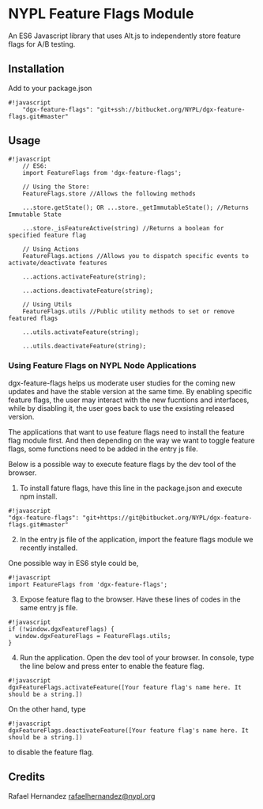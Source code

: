 # NYPL Feature Flags Module

An ES6 Javascript library that uses Alt.js to independently store
feature flags for A/B testing.

## Installation

Add to your package.json

```
#!javascript
	"dgx-feature-flags": "git+ssh://bitbucket.org/NYPL/dgx-feature-flags.git#master"
```


## Usage

```
#!javascript
	// ES6:
	import FeatureFlags from 'dgx-feature-flags';

	// Using the Store:
	FeatureFlags.store //Allows the following methods

	...store.getState(); OR ...store._getImmutableState(); //Returns Immutable State

	...store._isFeatureActive(string) //Returns a boolean for specified feature flag

	// Using Actions
	FeatureFlags.actions //Allows you to dispatch specific events to activate/deactivate features

	...actions.activateFeature(string);

	...actions.deactivateFeature(string);

	// Using Utils
	FeatureFlags.utils //Public utility methods to set or remove featured flags

	...utils.activateFeature(string);

	...utils.deactivateFeature(string);
```

### Using Feature Flags on NYPL Node Applications

dgx-feature-flags helps us moderate user studies for the coming new updates and have the stable version at the same time. By enabling specific feature flags, the user may interact with the new fucntions and interfaces, while by disabling it, the user goes back to use the exsisting released version.

The applications that want to use feature flags need to install the feature flag module first. And then depending on the way we want to toggle feature flags, some functions need to be added in the entry js file.

Below is a possible way to execute feature flags by the dev tool of the browser.

1. To install fature flags, have this line in the package.json and execute npm install.

```
#!javascript
"dgx-feature-flags": "git+https://git@bitbucket.org/NYPL/dgx-feature-flags.git#master"
```

2. In the entry js file of the application, import the feature flags module we recently installed.

One possible way in ES6 style could be,

```
#!javascript
import FeatureFlags from 'dgx-feature-flags';
```

3. Expose feature flag to the browser. Have these lines of codes in the same entry js file.

```
#!javascript
if (!window.dgxFeatureFlags) {
  window.dgxFeatureFlags = FeatureFlags.utils;
}
```

4. Run the application. Open the dev tool of your browser. In console, type the line below and press enter to enable the feature flag.

```
#!javascript
dgxFeatureFlags.activateFeature([Your feature flag's name here. It should be a string.])
```
On the other hand, type

```
#!javascript
dgxFeatureFlags.deactivateFeature([Your feature flag's name here. It should be a string.])
```

to disable the feature flag.


## Credits

Rafael Hernandez
rafaelhernandez@nypl.org
